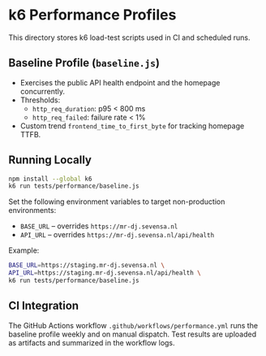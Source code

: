 # k6 Performance Profiles

This directory stores k6 load-test scripts used in CI and scheduled runs.

## Baseline Profile (`baseline.js`)

- Exercises the public API health endpoint and the homepage concurrently.
- Thresholds:
  - `http_req_duration`: p95 < 800 ms
  - `http_req_failed`: failure rate < 1%
- Custom trend `frontend_time_to_first_byte` for tracking homepage TTFB.

## Running Locally

```bash
npm install --global k6
k6 run tests/performance/baseline.js
```

Set the following environment variables to target non-production environments:

- `BASE_URL` – overrides `https://mr-dj.sevensa.nl`
- `API_URL` – overrides `https://mr-dj.sevensa.nl/api/health`

Example:

```bash
BASE_URL=https://staging.mr-dj.sevensa.nl \
API_URL=https://staging.mr-dj.sevensa.nl/api/health \
k6 run tests/performance/baseline.js
```

## CI Integration

The GitHub Actions workflow `.github/workflows/performance.yml` runs the baseline profile weekly and on manual dispatch. Test results are uploaded as artifacts and summarized in the workflow logs.
